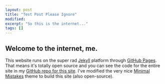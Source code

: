 ```yaml
---
layout: post
title: "Test Post Please Ignore"
modified:
excerpt: "So this is the internet..."
tags: []
---
```


Welcome to the internet, me.
---
 This website runs on the super rad [Jekyll](https://jekyllrb.com/) platform through [GitHub Pages](https://pages.github.com/). That means it's totally open source and you can see the code for the entire site in my [GitHub repo for this site](https://github.com/ethanagbaker/ethanagbaker.github.io). I've modified the very nice [Minimal Mistakes](https://mmistakes.github.io/minimal-mistakes/) theme to build this site (also open-source).


